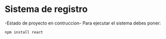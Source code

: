 <h1> Sistema de registro</h1>

-Estado de proyecto en contruccion-
Para ejecutar el sistema debes poner:

```npm install react```
